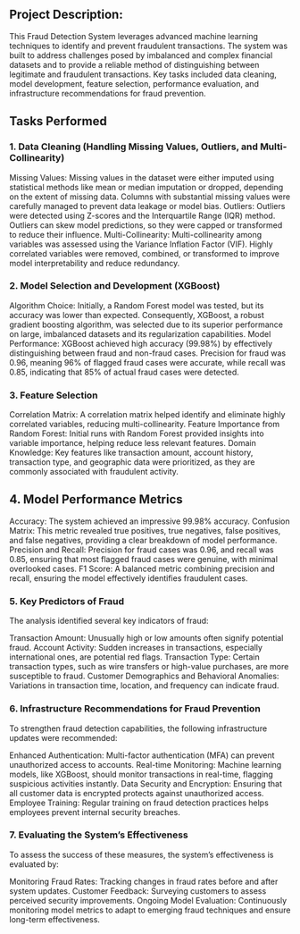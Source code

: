 ## Project Description: 
This Fraud Detection System leverages advanced machine learning techniques to identify and prevent fraudulent transactions. The system was built to address challenges posed by imbalanced and complex financial datasets and to provide a reliable method of distinguishing between legitimate and fraudulent transactions. Key tasks included data cleaning, model development, feature selection, performance evaluation, and infrastructure recommendations for fraud prevention.

## Tasks Performed
### 1. Data Cleaning (Handling Missing Values, Outliers, and Multi-Collinearity)
Missing Values: Missing values in the dataset were either imputed using statistical methods like mean or median imputation or dropped, depending on the extent of missing data. Columns with substantial missing values were carefully managed to prevent data leakage or model bias.
Outliers: Outliers were detected using Z-scores and the Interquartile Range (IQR) method. Outliers can skew model predictions, so they were capped or transformed to reduce their influence.
Multi-Collinearity: Multi-collinearity among variables was assessed using the Variance Inflation Factor (VIF). Highly correlated variables were removed, combined, or transformed to improve model interpretability and reduce redundancy. 

### 2. Model Selection and Development (XGBoost)
Algorithm Choice: Initially, a Random Forest model was tested, but its accuracy was lower than expected. Consequently, XGBoost, a robust gradient boosting algorithm, was selected due to its superior performance on large, imbalanced datasets and its regularization capabilities.
Model Performance: XGBoost achieved high accuracy (99.98%) by effectively distinguishing between fraud and non-fraud cases. Precision for fraud was 0.96, meaning 96% of flagged fraud cases were accurate, while recall was 0.85, indicating that 85% of actual fraud cases were detected.

### 3. Feature Selection
Correlation Matrix: A correlation matrix helped identify and eliminate highly correlated variables, reducing multi-collinearity.
Feature Importance from Random Forest: Initial runs with Random Forest provided insights into variable importance, helping reduce less relevant features.
Domain Knowledge: Key features like transaction amount, account history, transaction type, and geographic data were prioritized, as they are commonly associated with fraudulent activity.

## 4. Model Performance Metrics
Accuracy: The system achieved an impressive 99.98% accuracy.
Confusion Matrix: This metric revealed true positives, true negatives, false positives, and false negatives, providing a clear breakdown of model performance.
Precision and Recall: Precision for fraud cases was 0.96, and recall was 0.85, ensuring that most flagged fraud cases were genuine, with minimal overlooked cases.
F1 Score: A balanced metric combining precision and recall, ensuring the model effectively identifies fraudulent cases.

### 5. Key Predictors of Fraud
The analysis identified several key indicators of fraud:

Transaction Amount: Unusually high or low amounts often signify potential fraud.
Account Activity: Sudden increases in transactions, especially international ones, are potential red flags.
Transaction Type: Certain transaction types, such as wire transfers or high-value purchases, are more susceptible to fraud.
Customer Demographics and Behavioral Anomalies: Variations in transaction time, location, and frequency can indicate fraud.

### 6. Infrastructure Recommendations for Fraud Prevention
To strengthen fraud detection capabilities, the following infrastructure updates were recommended:

Enhanced Authentication: Multi-factor authentication (MFA) can prevent unauthorized access to accounts.
Real-time Monitoring: Machine learning models, like XGBoost, should monitor transactions in real-time, flagging suspicious activities instantly.
Data Security and Encryption: Ensuring that all customer data is encrypted protects against unauthorized access.
Employee Training: Regular training on fraud detection practices helps employees prevent internal security breaches.

### 7. Evaluating the System’s Effectiveness
To assess the success of these measures, the system’s effectiveness is evaluated by:

Monitoring Fraud Rates: Tracking changes in fraud rates before and after system updates.
Customer Feedback: Surveying customers to assess perceived security improvements.
Ongoing Model Evaluation: Continuously monitoring model metrics to adapt to emerging fraud techniques and ensure long-term effectiveness.





